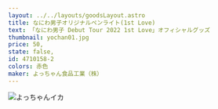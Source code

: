 ```yaml
---
layout: ../../layouts/goodsLayout.astro
title: なにわ男子オリジナルペンライト(1st Love)
text: 「なにわ男子 Debut Tour 2022 1st Love」オフィシャルグッズ
thumbnail: yochan01.jpg
price: 50,
state: false,
id: 4710158-2
colors: 赤色
maker: よっちゃん食品工業（株）
---
```


![よっちゃんイカ](/images/yochan01.jpg)
